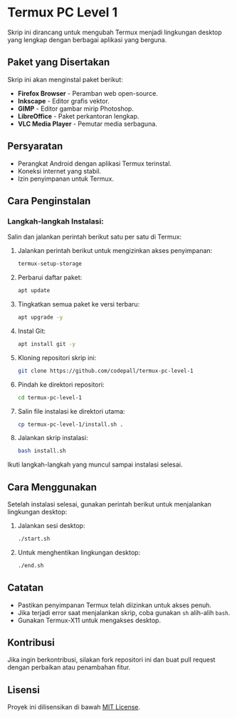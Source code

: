 # Termux PC Level 1

Skrip ini dirancang untuk mengubah Termux menjadi lingkungan desktop yang lengkap dengan berbagai aplikasi yang berguna.

## Paket yang Disertakan

Skrip ini akan menginstal paket berikut:

- **Firefox Browser** - Peramban web open-source.
- **Inkscape** - Editor grafis vektor.
- **GIMP** - Editor gambar mirip Photoshop.
- **LibreOffice** - Paket perkantoran lengkap.
- **VLC Media Player** - Pemutar media serbaguna.

## Persyaratan

- Perangkat Android dengan aplikasi Termux terinstal.
- Koneksi internet yang stabil.
- Izin penyimpanan untuk Termux.

## Cara Penginstalan

### Langkah-langkah Instalasi:

Salin dan jalankan perintah berikut satu per satu di Termux:

1. Jalankan perintah berikut untuk mengizinkan akses penyimpanan:
   ```bash
   termux-setup-storage
   ```
2. Perbarui daftar paket:
   ```bash
   apt update
   ```
3. Tingkatkan semua paket ke versi terbaru:
   ```bash
   apt upgrade -y
   ```
4. Instal Git:
   ```bash
   apt install git -y
   ```
5. Kloning repositori skrip ini:
   ```bash
   git clone https://github.com/codepall/termux-pc-level-1
   ```
6. Pindah ke direktori repositori:
   ```bash
   cd termux-pc-level-1
   ```
7. Salin file instalasi ke direktori utama:
   ```bash
   cp termux-pc-level-1/install.sh .
   ```
8. Jalankan skrip instalasi:
   ```bash
   bash install.sh
   ```

Ikuti langkah-langkah yang muncul sampai instalasi selesai.

## Cara Menggunakan

Setelah instalasi selesai, gunakan perintah berikut untuk menjalankan lingkungan desktop:

1. Jalankan sesi desktop:

   ```bash
   ./start.sh
   ```

2. Untuk menghentikan lingkungan desktop:

   ```bash
   ./end.sh
   ```

## Catatan

- Pastikan penyimpanan Termux telah diizinkan untuk akses penuh.
- Jika terjadi error saat menjalankan skrip, coba gunakan `sh` alih-alih `bash`.
- Gunakan Termux-X11 untuk mengakses desktop.

## Kontribusi

Jika ingin berkontribusi, silakan fork repositori ini dan buat pull request dengan perbaikan atau penambahan fitur.

## Lisensi

Proyek ini dilisensikan di bawah [MIT License](LICENSE).


